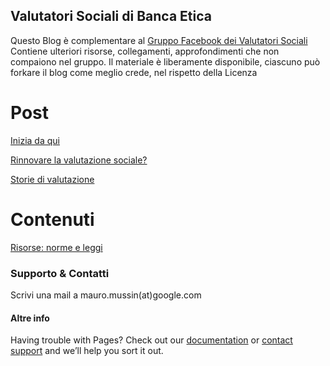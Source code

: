 
## Valutatori Sociali di Banca Etica

Questo Blog è complementare al [Gruppo Facebook dei Valutatori Sociali](https://www.facebook.com/groups/445816879511918/) 
Contiene ulteriori risorse, collegamenti, approfondimenti che non compaiono nel gruppo.
Il materiale è liberamente disponibile, ciascuno può forkare il blog come meglio crede, nel rispetto della Licenza

# Post
[Inizia da qui](https://mauromussin.github.io/valutazionesociale/2020/04/04/inizia-da-qui)

[Rinnovare la valutazione sociale?](https://mauromussin.github.io/valutazionesociale/2020/04/05/valutazione-manifesto.html)

[Storie di valutazione](https://mauromussin.github.io/valutazionesociale/2020/04/08/storie-di-valutazioni.html)

# Contenuti
[Risorse: norme e leggi](https://mauromussin.github.io/valutazionesociale/contenuti/risorse)


### Supporto & Contatti

Scrivi una mail a mauro.mussin(at)google.com

#### Altre info
Having trouble with Pages? Check out our [documentation](https://help.github.com/categories/github-pages-basics/) or [contact support](https://github.com/contact) and we’ll help you sort it out.
